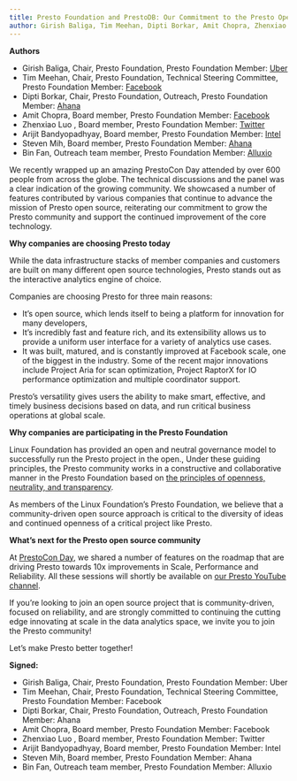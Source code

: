 ```yaml
---
title: Presto Foundation and PrestoDB: Our Commitment to the Presto Open Source Community
author: Girish Baliga, Tim Meehan, Dipti Borkar, Amit Chopra, Zhenxiao Luo, Arijit Bandyopadhyay, Steven Mih, Bin Fan
---
```


**Authors** 

* Girish Baliga, Chair, Presto Foundation, Presto Foundation Member: [Uber](https://www.uber.com/)
* Tim Meehan, Chair, Presto Foundation, Technical Steering Committee, Presto Foundation Member: [Facebook](https://www.facebook.com/)
* Dipti Borkar, Chair, Presto Foundation, Outreach, Presto Foundation Member: [Ahana](https://ahana.io/)
* Amit Chopra, Board member, Presto Foundation Member: [Facebook](https://www.facebook.com/)
* Zhenxiao Luo , Board member, Presto Foundation Member: [Twitter](https://twitter.com/)
* Arijit Bandyopadhyay, Board member, Presto Foundation Member: [Intel](https://intel.com/)
* Steven Mih, Board member, Presto Foundation Member: [Ahana](https://ahana.io/)
* Bin Fan, Outreach team member, Presto Foundation Member: [Alluxio](https://www.alluxio.io/)


We recently wrapped up an amazing PrestoCon Day attended by over 600 people from across the globe. The technical discussions and the panel was a clear indication of the growing community. We showcased a number of features contributed by various companies that continue to advance the mission of Presto open source, reiterating our commitment to grow the Presto community and support the continued improvement of the core technology. 


<!-- truncate -->


**Why companies are choosing Presto today**


While the data infrastructure stacks of member companies and customers are built on many different  open source technologies, Presto stands out as the interactive analytics engine of choice.

Companies are choosing Presto for three main reasons:

* It’s open source, which lends itself to being a platform for innovation for many developers,
* It’s incredibly fast and feature rich, and its extensibility allows us to provide a uniform user interface for a variety of analytics use cases. 
* It was built, matured, and is constantly improved at Facebook scale, one of the biggest in the industry. Some of the recent major innovations include Project Aria for scan optimization, Project RaptorX for IO performance optimization and multiple coordinator support. 

Presto’s versatility gives users the ability to make smart, effective, and timely business decisions based on data, and run critical business operations at global scale. 

**Why companies are participating in the Presto Foundation**

Linux Foundation has provided an open and neutral governance model to successfully run the Presto project in the open., Under these guiding principles, the Presto community works in a constructive and collaborative manner in the Presto Foundation based on [the principles of openness, neutrality, and transparency](https://prestodb.io/join.html).

As members of the Linux Foundation’s Presto Foundation, we believe that a community-driven open source approach is critical to the diversity of ideas and continued openness of a critical project like Presto. 


**What’s next for the Presto open source community**

At [PrestoCon Day](https://prestodb.io/prestoconday2021.html), we shared a number of features on the roadmap that are driving Presto towards 10x improvements in Scale, Performance and Reliability. All these sessions will shortly be available on [our Presto YouTube channel](https://www.youtube.com/playlist?list=PLJVeO1NMmyqUDkrabo6CRGQ7zNTOMvu2L).

If you’re looking to join an open source project that is community-driven, focused on reliability, and are strongly committed to continuing the cutting edge innovating at scale in the data analytics space, we invite you to join the Presto community! 

Let’s make Presto better together!

**Signed:**

* Girish Baliga, Chair, Presto Foundation, Presto Foundation Member: Uber
* Tim Meehan, Chair, Presto Foundation, Technical Steering Committee, Presto Foundation Member: Facebook
* Dipti Borkar, Chair, Presto Foundation, Outreach, Presto Foundation Member: Ahana
* Amit Chopra, Board member, Presto Foundation Member: Facebook
* Zhenxiao Luo , Board member, Presto Foundation Member: Twitter  
* Arijit Bandyopadhyay, Board member, Presto Foundation Member: Intel
* Steven Mih, Board member, Presto Foundation Member: Ahana 
* Bin Fan, Outreach team member, Presto Foundation Member: Alluxio   

